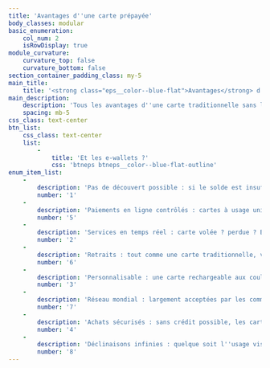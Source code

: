 ```yaml
---
title: 'Avantages d''une carte prépayée'
body_classes: modular
basic_enumeration:
    col_num: 2
    isRowDisplay: true
module_curvature:
    curvature_top: false
    curvature_bottom: false
section_container_padding_class: my-5
main_title:
    title: '<strong class="eps__color--blue-flat">Avantages</strong> d''une carte prépayée'
main_description:
    description: 'Tous les avantages d''une carte traditionnelle sans les inconvénients'
    spacing: mb-5
css_class: text-center
btn_list:
    css_class: text-center
    list:
        -
            title: 'Et les e-wallets ?'
            css: 'btneps btneps__color--blue-flat-outline'
enum_item_list:
    -
        description: 'Pas de découvert possible : si le solde est insuffisant, la transaction est refusée.'
        number: '1'
    -
        description: 'Paiements en ligne contrôlés : cartes à usage unique, paiement 3DS, code CVV vous avez l''embarras du choix.'
        number: '5'
    -
        description: 'Services en temps réel : carte volée ? perdue ? Bloquez-la dans la seconde et à distance.'
        number: '2'
    -
        description: 'Retraits : tout comme une carte traditionnelle, vous pouvez retirer de l''argent facilement dans n''importe quelle banque du monde.'
        number: '6'
    -
        description: 'Personnalisable : une carte rechargeable aux couleurs de votre marque mais aussi selon les paramétrages souhaités.'
        number: '3'
    -
        description: 'Réseau mondial : largement acceptées par les commerçants sur l''ensemble du réseau auquel elles appartiennent (Mastercard®, Visa®...)'
        number: '7'
    -
        description: 'Achats sécurisés : sans crédit possible, les cartes rechargeables simplifient les achats à l''étranger et sur internet.'
        number: '4'
    -
        description: 'Déclinaisons infinies : quelque soit l''usage visé, la carte prépayée s''adapte parfaitement à tous les usages (professionnels, privés, tout secteur d''activité).'
        number: '8'
---
```


